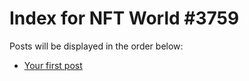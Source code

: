 # Index for NFT World #3759
Posts will be displayed in the order below:

- [Your first post](./001-first.md)

